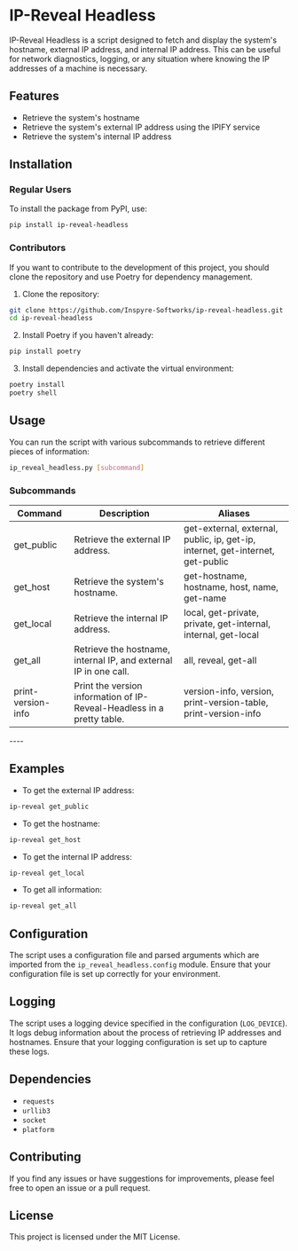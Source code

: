 
# IP-Reveal Headless

IP-Reveal Headless is a script designed to fetch and display the system's hostname, external IP address, and internal IP address. This can be useful for network diagnostics, logging, or any situation where knowing the IP addresses of a machine is necessary.

## Features

- Retrieve the system's hostname
- Retrieve the system's external IP address using the IPIFY service
- Retrieve the system's internal IP address

## Installation

### Regular Users

To install the package from PyPI, use:

```sh
pip install ip-reveal-headless
```

### Contributors

If you want to contribute to the development of this project, you should clone the repository and use Poetry for dependency management.

1. Clone the repository:

```sh
git clone https://github.com/Inspyre-Softworks/ip-reveal-headless.git
cd ip-reveal-headless
```

2. Install Poetry if you haven't already:

```sh
pip install poetry
```

3. Install dependencies and activate the virtual environment:

```sh
poetry install
poetry shell
```

## Usage

You can run the script with various subcommands to retrieve different pieces of information:

```sh
ip_reveal_headless.py [subcommand]
```

### Subcommands


| Command            | Description                                                            | Aliases                                                                        |
|--------------------|------------------------------------------------------------------------|--------------------------------------------------------------------------------|
| get_public         | Retrieve the external IP address.                                      | get-external, external, public, ip, get-ip, internet, get-internet, get-public |
| get_host           | Retrieve the system's hostname.                                        | get-hostname, hostname, host, name, get-name                                   |
| get_local          | Retrieve the internal IP address.                                      | local, get-private, private, get-internal, internal, get-local                 |
| get_all            | Retrieve the hostname, internal IP, and external IP in one call.       | all, reveal, get-all                                                           |
| print-version-info | Print the version information of IP-Reveal-Headless in a pretty table. | version-info, version, print-version-table, print-version-info                 |

----<br>

## Examples

- To get the external IP address:

```sh
ip-reveal get_public
```

- To get the hostname:

```sh
ip-reveal get_host
```

- To get the internal IP address:

```sh
ip-reveal get_local
```

- To get all information:

```sh
ip-reveal get_all
```

## Configuration

The script uses a configuration file and parsed arguments which are imported from the `ip_reveal_headless.config` module. Ensure that your configuration file is set up correctly for your environment.

## Logging

The script uses a logging device specified in the configuration (`LOG_DEVICE`). It logs debug information about the process of retrieving IP addresses and hostnames. Ensure that your logging configuration is set up to capture these logs.

## Dependencies

- `requests`
- `urllib3`
- `socket`
- `platform`

## Contributing

If you find any issues or have suggestions for improvements, please feel free to open an issue or a pull request.

## License

This project is licensed under the MIT License.
